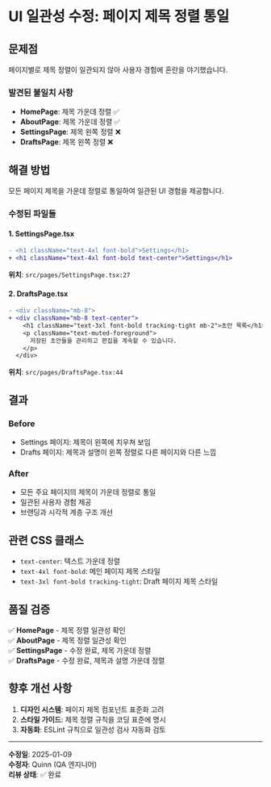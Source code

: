 # UI 일관성 수정: 페이지 제목 정렬 통일

## 문제점

페이지별로 제목 정렬이 일관되지 않아 사용자 경험에 혼란을 야기했습니다.

### 발견된 불일치 사항
- **HomePage**: 제목 가운데 정렬 ✅
- **AboutPage**: 제목 가운데 정렬 ✅  
- **SettingsPage**: 제목 왼쪽 정렬 ❌
- **DraftsPage**: 제목 왼쪽 정렬 ❌

## 해결 방법

모든 페이지 제목을 가운데 정렬로 통일하여 일관된 UI 경험을 제공합니다.

### 수정된 파일들

#### 1. SettingsPage.tsx
```diff
- <h1 className="text-4xl font-bold">Settings</h1>
+ <h1 className="text-4xl font-bold text-center">Settings</h1>
```

**위치**: `src/pages/SettingsPage.tsx:27`

#### 2. DraftsPage.tsx
```diff
- <div className="mb-8">
+ <div className="mb-8 text-center">
    <h1 className="text-3xl font-bold tracking-tight mb-2">초안 목록</h1>
    <p className="text-muted-foreground">
      저장된 초안들을 관리하고 편집을 계속할 수 있습니다.
    </p>
  </div>
```

**위치**: `src/pages/DraftsPage.tsx:44`

## 결과

### Before
- Settings 페이지: 제목이 왼쪽에 치우쳐 보임
- Drafts 페이지: 제목과 설명이 왼쪽 정렬로 다른 페이지와 다른 느낌

### After
- 모든 주요 페이지의 제목이 가운데 정렬로 통일
- 일관된 사용자 경험 제공
- 브랜딩과 시각적 계층 구조 개선

## 관련 CSS 클래스

- `text-center`: 텍스트 가운데 정렬
- `text-4xl font-bold`: 메인 페이지 제목 스타일
- `text-3xl font-bold tracking-tight`: Draft 페이지 제목 스타일

## 품질 검증

✅ **HomePage** - 제목 정렬 일관성 확인  
✅ **AboutPage** - 제목 정렬 일관성 확인  
✅ **SettingsPage** - 수정 완료, 제목 가운데 정렬  
✅ **DraftsPage** - 수정 완료, 제목과 설명 가운데 정렬

## 향후 개선 사항

1. **디자인 시스템**: 페이지 제목 컴포넌트 표준화 고려
2. **스타일 가이드**: 제목 정렬 규칙을 코딩 표준에 명시
3. **자동화**: ESLint 규칙으로 일관성 검사 자동화 검토

---

**수정일**: 2025-01-09  
**수정자**: Quinn (QA 엔지니어)  
**리뷰 상태**: ✅ 완료